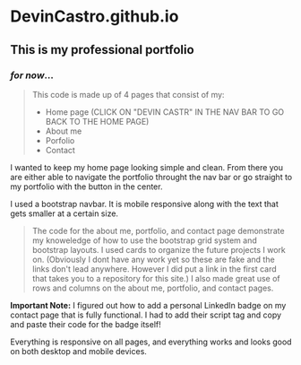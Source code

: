 # DevinCastro.github.io

## This is my professional portfolio
### _for now_...

>This code is made up of 4 pages that consist of my:
>* Home page (CLICK ON "DEVIN CASTR" IN THE NAV BAR TO GO BACK TO THE HOME PAGE)
>* About me
>* Porfolio
>* Contact

I wanted to keep my home page looking simple and clean.  From there you are either able to navigate the portfolio throught the nav bar or go straight to my portfolio with the button in the center.

I used a bootstrap navbar. It is mobile responsive along with the text that gets smaller at a certain size.

>The code for the about me, portfolio, and contact page demonstrate my knoweledge of how to use the bootstrap grid system and bootstrap layouts.  I used cards to organize the future projects I work on.  (Obviously I dont have any work yet so these are fake and the links don't lead anywhere.  However I did put a link in the first card that takes you to a repository for this site.) I also made great use of rows and columns on the about me, portfolio, and contact pages.

**Important Note:**  I figured out how to add a personal LinkedIn badge on my contact page that is fully functional.  I had to add their script tag and copy and paste their code for the badge itself!

Everything is responsive on all pages, and everything works and looks good on both desktop and mobile devices.

